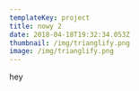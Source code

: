 ```yaml
---
templateKey: project
title: nowy 2
date: 2018-04-18T19:32:34.053Z
thumbnail: /img/trianglify.png
image: /img/trianglify.png
---
```

hey
